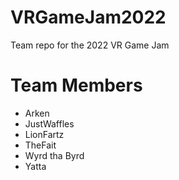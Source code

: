 # VRGameJam2022
Team repo for the 2022 VR Game Jam

# Team Members
- Arken
- JustWaffles
- LionFartz
- TheFait
- Wyrd tha Byrd
- Yatta
